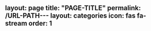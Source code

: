 layout: page
title: "PAGE-TITLE"
permalink: /URL-PATH---
layout: categories
icon: fas fa-stream
order: 1
---
